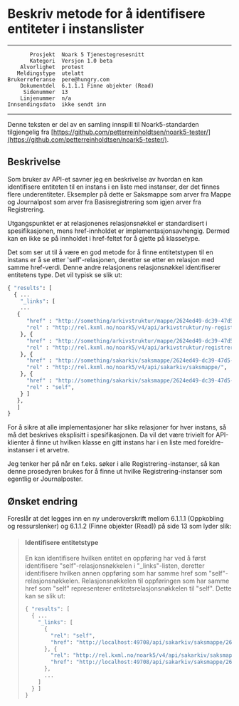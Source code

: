 Beskriv metode for å identifisere entiteter i instanslister
===========================================================

 ------------------  ---------------------------------
           Prosjekt  Noark 5 Tjenestegresesnitt
           Kategori  Versjon 1.0 beta
        Alvorlighet  protest
       Meldingstype  utelatt
    Brukerreferanse  pere@hungry.com
        Dokumentdel  6.1.1.1 Finne objekter (Read)
         Sidenummer  13
        Linjenummer  n/a
    Innsendingsdato  ikke sendt inn
 ------------------  ---------------------------------

Denne teksten er del av en samling innspill til Noark5-standarden
tilgjengelig fra [https://github.com/petterreinholdtsen/noark5-tester/](https://github.com/petterreinholdtsen/noark5-tester/).

Beskrivelse
-----------

Som bruker av API-et savner jeg en beskrivelse av hvordan en kan
identifisere entiteten til en instans i en liste med instanser, der
det finnes flere underentiteter.  Eksempler på dette er Saksmappe som
arver fra Mappe og Journalpost som arver fra Basisregistrering som igjen
arver fra Registrering.

Utgangspunktet er at relasjonenes relasjonsnøkkel er standardisert i
spesifikasjonen, mens href-innholdet er implementasjonsavhengig.
Dermed kan en ikke se på innholdet i href-feltet for å gjette på
klassetype.

Det som ser ut til å være en god metode for å finne entitetstypen til
en instans er å se etter 'self'-relasjonen, deretter se etter en
relasjon med samme href-verdi.  Denne andre relasjonens
relasjonsnøkkel identifiserer entitetens type.  Det vil typisk se slik
ut:

```Python
{ "results": [
  { ...
    "_links": [
    ...
   {
      "href" : "http://something/arkivstruktur/mappe/2624ed49-dc39-47d5-8966-52f9fdc75868/ny-registrering/",
      "rel" : "http://rel.kxml.no/noark5/v4/api/arkivstruktur/ny-registrering/",
    }, {
      "href" : "http://something/arkivstruktur/mappe/2624ed49-dc39-47d5-8966-52f9fdc75868/registrering/",
      "rel" : "http://rel.kxml.no/noark5/v4/api/arkivstruktur/registrering/",
    }, {
      "href" : "http://something/sakarkiv/saksmappe/2624ed49-dc39-47d5-8966-52f9fdc75868/",
      "rel" : "http://rel.kxml.no/noark5/v4/api/sakarkiv/saksmappe/",
    }, {
      "href" : "http://something/sakarkiv/saksmappe/2624ed49-dc39-47d5-8966-52f9fdc75868/",
      "rel" : "self",
    } ]
   },
   ]
}
```

For å sikre at alle implementasjoner har slike relasjoner for hver
instans, så må det beskrives eksplisitt i spesifikasjonen.  Da vil det
være trivielt for API-klienter å finne ut hvilken klasse en gitt
instans har i en liste med foreldre-instanser i et arvetre.

Jeg tenker her på når en f.eks. søker i alle Registrering-instanser,
så kan denne prosedyren brukes for å finne ut hvilke
Registrering-instanser som egentlig er Journalposter.

Ønsket endring
--------------

Foreslår at det legges inn en ny underoverskrift mellom 6.1.1.1
(Oppkobling og ressurslenker) og 6.1.1.2 (Finne objekter (Read)) på
side 13 som lyder slik:

> #### Identifisere entitetstype
>
> En kan identifisere hvilken entitet en oppføring har ved å først
> identifisere "self"-relasjonsnøkkelen i "_links"-listen, deretter
> identifisere hvilken annen oppføring som har samme href som
> "self"-relasjonsnøkkelen.  Relasjonsnøkkelen til oppføringen som har
> samme href som "self" representerer entitetsrelasjonsnøkkelen til
> "self".    Dette kan se slik ut:
>
> ```Python
> { "results": [
>   { ...
>     "_links": [
>       {
>         "rel": "self",
>         "href": "http://localhost:49708/api/sakarkiv/saksmappe/2624ed49-dc39-47d5-8966-52f9fdc75868/"
>       }, {
>         "rel": "http://rel.kxml.no/noark5/v4/api/sakarkiv/saksmappe/",
>         "href": "http://localhost:49708/api/sakarkiv/saksmappe/2624ed49-dc39-47d5-8966-52f9fdc75868/"
>       },
>       ...
>     ]
>   } ]
> }
> ```
